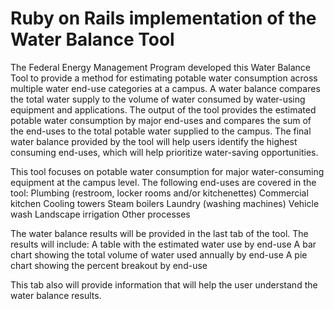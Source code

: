 Ruby on Rails implementation of the Water Balance Tool 
=======

The Federal Energy Management Program developed this Water Balance Tool to provide a method for estimating potable water consumption across multiple water end-use categories at a campus. A water balance compares the total water supply to the volume of water consumed by water-using equipment and applications. The output of the tool provides the estimated potable water consumption by major end-uses and compares the sum of the end-uses to the total potable water supplied to the campus. The final water balance provided by the tool will help users identify the highest consuming end-uses, which will help prioritize water-saving opportunities.

This tool focuses on potable water consumption for major water-consuming equipment at the campus level. The following end-uses are covered in the tool:
Plumbing (restroom, locker rooms and/or kitchenettes)
Commercial kitchen
Cooling towers
Steam boilers
Laundry (washing machines)
Vehicle wash
Landscape irrigation
Other processes

The water balance results will be provided in the last tab of the tool. The results will include:
A table with the estimated water use by end-use
A bar chart showing the total volume of water used annually by end-use
A pie chart showing the percent breakout by end-use

This tab also will provide information that will help the user understand the water balance results.